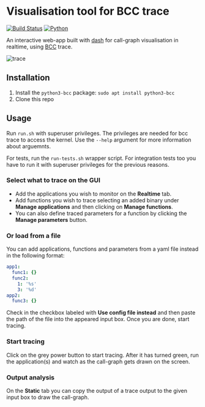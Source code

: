 # Visualisation tool for BCC trace

[![Build Status](https://travis-ci.org/m-sch/tracerface.svg?branch=master)](https://travis-ci.org/m-sch/tracerface)
[![Python](https://img.shields.io/lgtm/grade/python/g/m-sch/tracerface.svg?logo=lgtm&logoWidth=18)](https://lgtm.com/projects/g/m-sch/tracerface/context:python)

An interactive web-app built with [dash](https://dash.plot.ly/) for call-graph visualisation in realtime, using [BCC](https://github.com/iovisor/bcc) trace.

![trace][trace_pic]

## Installation

1. Install the ```python3-bcc``` package: `sudo apt install python3-bcc`
2. Clone this repo

## Usage

Run ```run.sh``` with superuser privileges. The privileges are needed for bcc trace to access the kernel. Use the ```--help``` argument for more information about arguemnts.

For tests, run the ```run-tests.sh``` wrapper script. For integration tests too you have to run it with superuser privileges for the previous reasons.

### **Select what to trace on the GUI**

* Add the applications you wish to monitor on the **Realtime** tab.
* Add functions you wish to trace selecting an added binary under **Manage applications** and then clicking on **Manage functions**.
* You can also define traced parameters for a function by clicking the  **Manage parameters** button.

### **Or load from a file**

You can add applications, functions and parameters from a yaml file instead in the following format:

```yaml
app1:
  func1: {}
  func2:
    1: '%s'
    3: '%d'
app2:
  func3: {}
```

Check in the checkbox labeled with **Use config file instead** and then paste the path of the file into the appeared input box. Once you are done, start tracing.

### **Start tracing**
Click on the grey power button to start tracing. After it has turned green, run the application(s) and watch as the call-graph gets drawn on the screen.

### **Output analysis**

On the **Static** tab you can copy the output of a trace output to the given input box to draw the call-graph.

[trace_pic]: https://github.com/m-sch/tracerface/blob/master/assets/trace.gif
